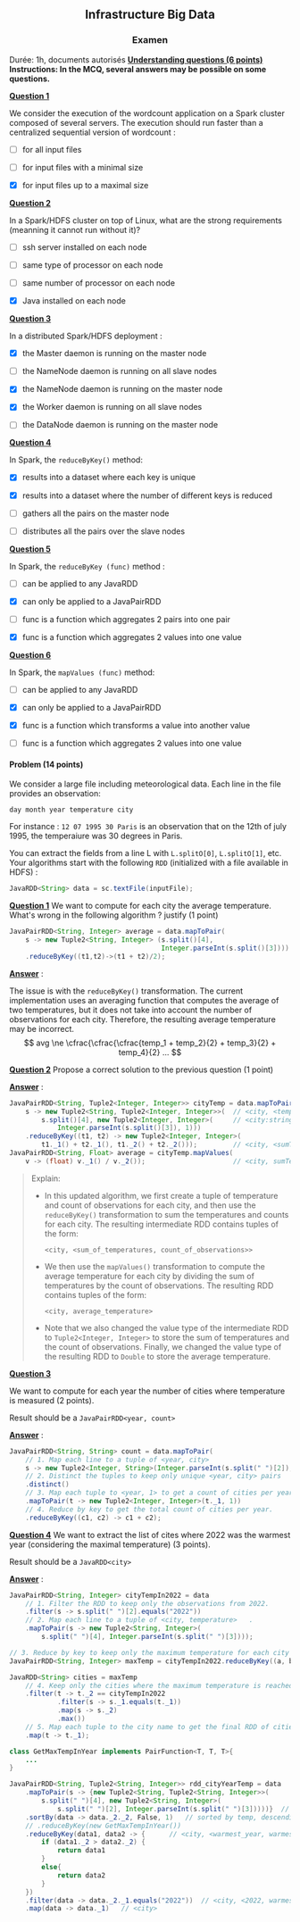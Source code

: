 <h2 align="center">Infrastructure Big Data</h2>

<h3 align="center">Examen</h3>

Durée: 1h, documents autorisés
<u>**Understanding questions (6 points)**</u>
**Instructions: In the MCQ, several answers may be possible on some questions.**

<u>**Question 1**</u>

We consider the execution of the wordcount application on a Spark cluster composed of several servers. The execution should run faster than a centralized sequential version of wordcount :

- [ ] for all input files
- [ ] for input files with a minimal size
- [x] for input files up to a maximal size



<u>**Question 2**</u>

In a Spark/HDFS cluster on top of Linux, what are the strong requirements (meanning it cannot run without
it)?

- [ ] ssh server installed on each node
- [ ] same type of processor on each node
- [ ] same number of processor on each node
- [x] Java installed on each node



<u>**Question 3**</u>

In a distributed Spark/HDFS deployment :

- [x] the Master daemon is running on the master node
- [ ] the NameNode daemon is running on all slave nodes
- [x] the NameNode daemon is running on the master node
- [x] the Worker daemon is running on all slave nodes
- [ ] the DataNode daemon is running on the master node



<u>**Question 4**</u>

In Spark, the `reduceByKey()` method:

- [x] results into a dataset where each key is unique
- [x] results into a dataset where the number of different keys is reduced
- [ ] gathers all the pairs on the master node
- [ ] distributes all the pairs over the slave nodes



<u>**Question 5**</u>

In Spark, the `reduceByKey (func)` method :

- [ ] can be applied to any JavaRDD
- [x] can only be applied to a JavaPairRDD
- [ ] func is a function which aggregates 2 pairs into one pair
- [x] func is a function which aggregates 2 values into one value



<u>**Question 6**</u>

In Spark, the `mapValues (func)` method:

- [ ] can be applied to any JavaRDD
- [x] can only be applied to a JavaPairRDD
- [x] func is a function which transforms a value into another value
- [ ] func is a function which aggregates 2 values into one value



#### Problem (14 points)

We consider a large file including meteorological data. Each line in the file provides an observation:

```
day month year temperature city
```

For instance : `12 07 1995 30 Paris` is an observation that on the 12th of july 1995, the temperaiure was 30 degrees in Paris.

You can extract the fields from a line L with `L.splitO[0]`, `L.splitO[1]`, etc.
Your algorithms start with the following `RDD` (initialized with a file available in HDFS) :

```java
JavaRDD<String> data = sc.textFile(inputFile);
```



<u>**Question 1**</u>
We want to compute for each city the average temperature. What's wrong in the following algorithm ? justify (1 point)

```java
JavaPairRDD<String, Integer> average = data.mapToPair(
    s -> new Tuple2<String, Integer> (s.split()[4],
                                      Integer.parseInt(s.split()[3])))
    .reduceByKey((t1,t2)->(t1 + t2)/2);
```

<u>**Answer**</u> :

The issue is with the `reduceByKey()` transformation. The current  implementation uses an averaging function that computes the average of  two temperatures, but it does not take into account the number of  observations for each city. Therefore, the resulting average temperature may be incorrect.
$$
avg \ne \cfrac{\cfrac{\cfrac{temp_1 + temp_2}{2} + temp_3}{2} + temp_4}{2} ...
$$


<u>**Question 2**</u>
Propose a correct solution to the previous question (1 point)

<u>**Answer**</u> :

```java
JavaPairRDD<String, Tuple2<Integer, Integer>> cityTemp = data.mapToPair(
    s -> new Tuple2<String, Tuple2<Integer, Integer>>(	// <city, <temp, count>>
        s.split()[4], new Tuple2<Integer, Integer>(		// <city:string, <temp:int, 1:int>>
            Integer.parseInt(s.split()[3]), 1)))
    .reduceByKey((t1, t2) -> new Tuple2<Integer, Integer>(
        t1._1() + t2._1(), t1._2() + t2._2()));			// <city, <sumTemp, sumCount>>
JavaPairRDD<String, Float> average = cityTemp.mapValues(
    v -> (float) v._1() / v._2());						// <city, sumTemp/sumCount>

```

> Explain:
>
> - In this updated algorithm, we first create a tuple of temperature and count of observations for each city, and then use the `reduceByKey()` transformation to sum the temperatures and counts for each city. The resulting intermediate RDD contains tuples of the form:
>
>   ```
>   <city, <sum_of_temperatures, count_of_observations>>
>   ```
>
> - We then use the `mapValues()` transformation to compute the average temperature for each city by dividing the sum of temperatures by the count of observations. The resulting RDD contains tuples of the form:
>
>   ```
>   <city, average_temperature>
>   ```
>
> - Note that we also changed the value type of the intermediate RDD to `Tuple2<Integer, Integer>` to store the sum of temperatures and the count of observations. Finally, we changed the value type of the resulting RDD to `Double` to store the average temperature.



<u>**Question 3**</u>

We want to compute for each year the number of cities where temperature is measured (2 points). 

Result should be a `JavaPairRDD<year, count>`

<u>**Answer**</u> :

```java
JavaPairRDD<String, String> count = data.mapToPair(
    // 1. Map each line to a tuple of <year, city>
    s -> new Tuple2<Integer, String>(Integer.parseInt(s.split(" ")[2]), s.split(" ")[4]))
    // 2. Distinct the tuples to keep only unique <year, city> pairs
    .distinct()
    // 3. Map each tuple to <year, 1> to get a count of cities per year.
    .mapToPair(t -> new Tuple2<Integer, Integer>(t._1, 1))
    // 4. Reduce by key to get the total count of cities per year.
    .reduceByKey((c1, c2) -> c1 + c2);
```



<u>**Question 4**</u>
We want to extract the list of cites where 2022 was the warmest year (considering the maximal temperature) (3 points). 

Result should be a `JavaRDD<city>`

<u>**Answer**</u> :

```java
JavaPairRDD<String, Integer> cityTempIn2022 = data
    // 1. Filter the RDD to keep only the observations from 2022.
    .filter(s -> s.split(" ")[2].equals("2022"))
    // 2. Map each line to a tuple of <city, temperature>	.
    .mapToPair(s -> new Tuple2<String, Integer>(
        s.split(" ")[4], Integer.parseInt(s.split(" ")[3])));

// 3. Reduce by key to keep only the maximum temperature for each city
JavaPairRDD<String, Integer> maxTemp = cityTempIn2022.reduceByKey((a, b) -> Math.max(a, b));

JavaRDD<String> cities = maxTemp
    // 4. Keep only the cities where the maximum temperature is reached in 2022.
    .filter(t -> t._2 == cityTempIn2022
            .filter(s -> s._1.equals(t._1))
            .map(s -> s._2)
            .max())
    // 5. Map each tuple to the city name to get the final RDD of cities, JavaRDD<city>.
    .map(t -> t._1);
```

```java
class GetMaxTempInYear implements PairFunction<T, T, T>{
    ...
}

JavaPairRDD<String, Tuple2<String, Integer>> rdd_cityYearTemp = data
    .mapToPair(s -> {new Tuple2<String, Tuple2<String, Integer>>(
    	s.split(" ")[4], new Tuple2<String, Integer>(
        	s.split(" ")[2], Integer.parseInt(s.split(" ")[3]))))}	// <city, <year, temp>>
    .sortBy(data -> data._2._2, False, 1)	// sorted by temp, descending, global partition
	// .reduceByKey(new GetMaxTempInYear())
    .reduceByKey(data1, data2 -> {		// <city, <warmest_year, warmest_temp>>
        if (data1._2 > data2._2) {
            return data1
        }
        else{
            return data2
        }
    })
	.filter(data -> data._2._1.equals("2022"))	// <city, <2022, warmest_temp>>
	.map(data -> data._1)	// <city>
```

